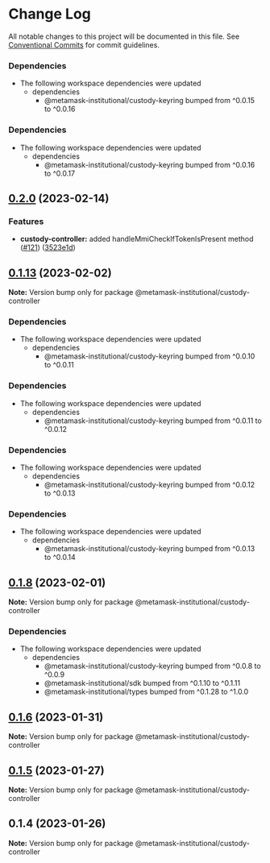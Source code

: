 # Change Log

All notable changes to this project will be documented in this file.
See [Conventional Commits](https://conventionalcommits.org) for commit guidelines.

### Dependencies

* The following workspace dependencies were updated
  * dependencies
    * @metamask-institutional/custody-keyring bumped from ^0.0.15 to ^0.0.16

### Dependencies

* The following workspace dependencies were updated
  * dependencies
    * @metamask-institutional/custody-keyring bumped from ^0.0.16 to ^0.0.17

## [0.2.0](https://github.com/consensys-vertical-apps/metamask-institutional/compare/custody-controller-v0.1.15...custody-controller-v0.2.0) (2023-02-14)


### Features

* **custody-controller:** added handleMmiCheckIfTokenIsPresent method ([#121](https://github.com/consensys-vertical-apps/metamask-institutional/issues/121)) ([3523e1d](https://github.com/consensys-vertical-apps/metamask-institutional/commit/3523e1d395f5082f396e70cb12f9f2e0ba617aa1))

## [0.1.13](https://github.com/consensys-vertical-apps/metamask-institutional/compare/@metamask-institutional/custody-controller@0.1.8...@metamask-institutional/custody-controller@0.1.13) (2023-02-02)

**Note:** Version bump only for package @metamask-institutional/custody-controller

### Dependencies

- The following workspace dependencies were updated
  - dependencies
    - @metamask-institutional/custody-keyring bumped from ^0.0.10 to ^0.0.11

### Dependencies

- The following workspace dependencies were updated
  - dependencies
    - @metamask-institutional/custody-keyring bumped from ^0.0.11 to ^0.0.12

### Dependencies

- The following workspace dependencies were updated
  - dependencies
    - @metamask-institutional/custody-keyring bumped from ^0.0.12 to ^0.0.13

### Dependencies

- The following workspace dependencies were updated
  - dependencies
    - @metamask-institutional/custody-keyring bumped from ^0.0.13 to ^0.0.14

## [0.1.8](https://github.com/consensys-vertical-apps/metamask-institutional/compare/@metamask-institutional/custody-controller@0.1.6...@metamask-institutional/custody-controller@0.1.8) (2023-02-01)

**Note:** Version bump only for package @metamask-institutional/custody-controller

### Dependencies

- The following workspace dependencies were updated
  - dependencies
    - @metamask-institutional/custody-keyring bumped from ^0.0.8 to ^0.0.9
    - @metamask-institutional/sdk bumped from ^0.1.10 to ^0.1.11
    - @metamask-institutional/types bumped from ^0.1.28 to ^1.0.0

## [0.1.6](https://github.com/consensys-vertical-apps/metamask-institutional/compare/@metamask-institutional/custody-controller@0.1.5...@metamask-institutional/custody-controller@0.1.6) (2023-01-31)

**Note:** Version bump only for package @metamask-institutional/custody-controller

## [0.1.5](https://github.com/consensys-vertical-apps/metamask-institutional/compare/@metamask-institutional/custody-controller@0.1.4...@metamask-institutional/custody-controller@0.1.5) (2023-01-27)

**Note:** Version bump only for package @metamask-institutional/custody-controller

## 0.1.4 (2023-01-26)

**Note:** Version bump only for package @metamask-institutional/custody-controller
